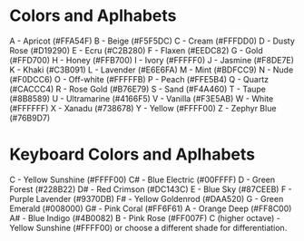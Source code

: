 # Colors and Aplhabets #

A - Apricot (#FFA54F)
B - Beige (#F5F5DC)
C - Cream (#FFFDD0)
D - Dusty Rose (#D19290)
E - Ecru (#C2B280)
F - Flaxen (#EEDC82)
G - Gold (#FFD700)
H - Honey (#FFB700)
I - Ivory (#FFFFF0)
J - Jasmine (#F8DE7E)
K - Khaki (#C3B091)
L - Lavender (#E6E6FA)
M - Mint (#BDFCC9)
N - Nude (#F0DCC6)
O - Off-white (#FFFFFB)
P - Peach (#FFE5B4)
Q - Quartz (#CACCC4)
R - Rose Gold (#B76E79)
S - Sand (#F4A460)
T - Taupe (#8B8589)
U - Ultramarine (#4166F5)
V - Vanilla (#F3E5AB)
W - White (#FFFFFF)
X - Xanadu (#738678)
Y - Yellow (#FFFF00)
Z - Zephyr Blue (#76B9D7)

# Keyboard Colors and Aplhabets #

C - Yellow Sunshine (#FFFF00)
C# - Blue Electric (#00FFFF)
D - Green Forest (#228B22)
D# - Red Crimson (#DC143C)
E - Blue Sky (#87CEEB)
F - Purple Lavender (#9370DB)
F# - Yellow Goldenrod (#DAA520)
G - Green Emerald (#008000)
G# - Pink Coral (#FF6F61)
A - Orange Deep (#FF8C00)
A# - Blue Indigo (#4B0082)
B - Pink Rose (#FF007F)
C (higher octave) - Yellow Sunshine (#FFFF00) or choose a different shade for differentiation.